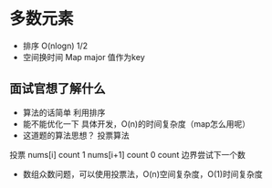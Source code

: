 # 多数元素


- 排序 O(nlogn)   1/2
- 空间换时间 Map  major   值作为key

## 面试官想了解什么
- 算法的话简单   利用排序
- 能不能优化一下    具体开发，O(n)的时间复杂度（map怎么用呢）
- 这道题的算法思想？   投票算法


投票
nums[i]   count 1
nums[i+1]  count 0
count 边界尝试下一个数  



- 数组众数问题，可以使用投票法，O(n)空间复杂度，O(1)时间复杂度